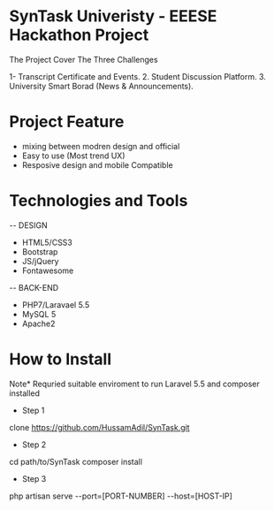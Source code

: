 # SynTask Univeristy - EEESE Hackathon Project

The Project Cover The Three Challenges

1- Transcript Certificate and Events.
2. Student Discussion Platform.
3. University Smart Borad (News & Announcements).

# Project Feature
- mixing between modren design and official
- Easy to use (Most trend UX)
- Resposive design and mobile Compatible

# Technologies and Tools
-- DESIGN
- HTML5/CSS3
- Bootstrap
- JS/jQuery
- Fontawesome

-- BACK-END
- PHP7/Laravael 5.5
- MySQL 5
- Apache2

# How to Install

Note* Requried suitable enviroment to run Laravel 5.5 and composer installed

- Step 1

clone https://github.com/HussamAdil/SynTask.git

- Step 2 

cd path/to/SynTask
composer install

- Step 3

php artisan serve --port=[PORT-NUMBER] --host=[HOST-IP]

